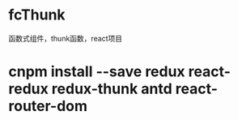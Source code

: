 
# fcThunk
函数式组件，thunk函数，react项目

# cnpm install --save redux react-redux redux-thunk antd react-router-dom 